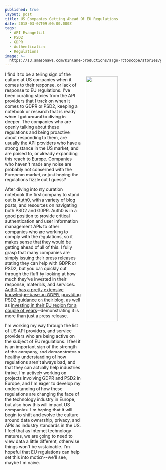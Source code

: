 ```yaml
---
published: true
layout: post
title: US Companies Getting Ahead Of EU Regulations
date: 2018-03-07T09:00:00.000Z
tags:
  - API Evangelist
  - PSD2
  - GDPR
  - Authentication
  - Regulations
image: >-
  https://s3.amazonaws.com/kinlane-productions/algo-rotoscope/stories/gargoyle-nd-paris_atari_missle.jpg
---
```

<p><img src="https://s3.amazonaws.com/kinlane-productions/algo-rotoscope/stories/gargoyle-nd-paris_atari_missle.jpg" align="right" width="45%" style="padding: 15px;" /></p>I find it to be a telling sign of the culture at US companies when it comes to their response, or lack of response to EU regulations. I've been curating stories from the API providers that I track on when it comes to GDPR or PSD2, keeping a notebook or research that is ready when I get around to diving in deeper. The companies who are openly talking about these regulations and being proactive about responding to them, are usually the API providers who have a strong stance in the US market, and are poised to, or already expanding this reach to Europe. Companies who haven't made any noise are probably not concerned with the European market, or just hoping the regulations fizzle out I guess?

After diving into my curation notebook the first company to stand out is [Auth0](https://auth0.com/), with a variety of blog posts, and resources on navigating both PSD2 and GDPR. Auth0 is in a good position to provide critical authentication and user information management APIs to other companies who are working to comply with the regulations, so it makes sense that they would be getting ahead of all of this. I fully grasp that many companies are simply issuing their press releases stating they can help with GDPR or PSD2, but you can quickly cut through the fluff by looking at how much they've invested in their response, materials, and services. [Auth0 has a pretty extensive knowledge-base on GDPR](https://auth0.com/docs/compliance/gdpr), [providing PSD2 guidance on their blog](https://auth0.com/blog/open-auth-standards-psd2/), as well as [investing in their EU region for a couple of years](https://auth0.com/blog/auth0-europe-launches/)--demonstrating it is more than just a press release.

I'm working my way through the list of US API providers, and service providers who are being active on the subject of EU regulations. I feel it is an important sign of the strength of the company, and demonstrates a healthy understanding of how regulations aren't always bad, and that they can actually help industries thrive. I'm actively working on projects involving GDPR and PSD2 in Europe, and I'm eager to develop my understanding of how these regulations are changing the face of the technology industry in Europe, but also how this will impact US companies. I'm hoping that it will begin to shift and evolve the culture around data ownership, privacy, and APIs as industry standards in the US. I feel that as Internet technology matures, we are going to need to view data a little different, otherwise things won't be sustainable. I'm hopeful that EU regulations can help set this into motion--we'll see, maybe I'm naive.
